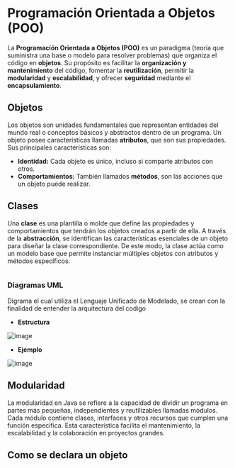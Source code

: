 # **Programación Orientada a Objetos (POO)**

La **Programación Orientada a Objetos (POO)** es un paradigma (teoría que suministra una base o modelo para resolver problemas) que organiza el código en **objetos**. Su propósito es facilitar la **organización y mantenimiento** del código, fomentar la **reutilización**, permitir la **modularidad** y **escalabilidad**, y ofrecer **seguridad** mediante el **encapsulamiento**.

## **Objetos**

Los objetos son unidades fundamentales que representan entidades del mundo real o conceptos básicos y abstractos dentro de un programa. Un objeto posee características llamadas **atributos**, que son sus propiedades. Sus principales características son:

- **Identidad:** Cada objeto es único, incluso si comparte atributos con otros.
- **Comportamientos:** También llamados **métodos**, son las acciones que un objeto puede realizar.

## **Clases**

Una **clase** es una plantilla o molde que define las propiedades y comportamientos que tendrán los objetos creados a partir de ella. A través de la **abstracción**, se identifican las características esenciales de un objeto para diseñar la clase correspondiente. De este modo, la clase actúa como un modelo base que permite instanciar múltiples objetos con atributos y métodos específicos.

```java

```


### **Diagramas UML**

Digrama el cual utiliza el Lenguaje Unificado de Modelado, se crean con la finalidad de entender la arquitectura del codigo
- **Estructura**
  
![image](https://github.com/user-attachments/assets/4dda5642-c15b-4700-bc0d-ec0e0be45714)

- **Ejemplo**
  
![image](https://github.com/user-attachments/assets/05ce6a06-3c31-4328-ad2b-0dadf93c83d1)

## **Modularidad**

La modularidad en Java se refiere a la capacidad de dividir un programa en partes más pequeñas, independientes y reutilizables llamadas módulos. Cada módulo contiene clases, interfaces y otros recursos que cumplen una función específica. Esta característica facilita el mantenimiento, la escalabilidad y la colaboración en proyectos grandes.

## **Como se declara un objeto**

